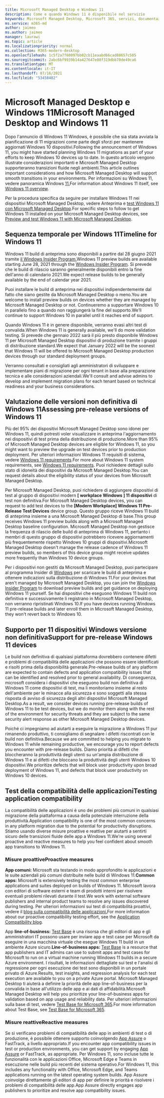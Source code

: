 ```yaml
---
title: Microsoft Managed Desktop e Windows 11
description: Come e quando Windows 11 è disponibile nel servizio
keywords: Microsoft Managed Desktop, Microsoft 365, servizi, documentazione
ms.service: m365-md
author: jaimeo
ms.author: jaimeo
manager: laurawi
ms.topic: article
ms.localizationpriority: normal
ms.collection: M365-modern-desktop
ms.openlocfilehash: 1c5f2a7f60097bb02cb11eaabd66cad88657c505
ms.sourcegitcommit: 2abc6bf9939b14a427647e88f319dbb70de49ca6
ms.translationtype: MT
ms.contentlocale: it-IT
ms.lasthandoff: 07/16/2021
ms.locfileid: "53458482"
---
```

# <a name="microsoft-managed-desktop-and-windows-11"></a><span data-ttu-id="10bc1-104">Microsoft Managed Desktop e Windows 11</span><span class="sxs-lookup"><span data-stu-id="10bc1-104">Microsoft Managed Desktop and Windows 11</span></span>

<span data-ttu-id="10bc1-105">Dopo l'annuncio di Windows 11 Windows, è possibile che sia stata avviata la pianificazione di 11 migrazioni come parte degli sforzi per mantenere aggiornati Windows 10 dispositivi.</span><span class="sxs-lookup"><span data-stu-id="10bc1-105">Following the announcement of Windows 11, you might have started planning Windows 11 migrations as part of your efforts to keep Windows 10 devices up to date.</span></span> <span data-ttu-id="10bc1-106">In questo articolo vengono illustrate considerazioni importanti e Microsoft Managed Desktop supporteranno transizioni fluide negli ambienti.</span><span class="sxs-lookup"><span data-stu-id="10bc1-106">This article outlines important considerations and how Microsoft Managed Desktop will support smooth transitions in your environments.</span></span> <span data-ttu-id="10bc1-107">Per informazioni su Windows 11, vedere panoramica Windows [11.](/windows/whats-new/windows-11)</span><span class="sxs-lookup"><span data-stu-id="10bc1-107">For information about Windows 11 itself, see [Windows 11 overview](/windows/whats-new/windows-11).</span></span>

<span data-ttu-id="10bc1-108">Per la procedura specifica da seguire per installare Windows 11 nei dispositivi Microsoft Managed Desktop, vedere Anteprima e [test Windows 11 con Microsoft Managed Desktop](../working-with-managed-desktop/test-win11-mmd.md).</span><span class="sxs-lookup"><span data-stu-id="10bc1-108">For specific steps to follow to get Windows 11 installed on your Microsoft Managed Desktop devices, see [Preview and test Windows 11 with Microsoft Managed Desktop](../working-with-managed-desktop/test-win11-mmd.md).</span></span>

## <a name="timeline-for-windows-11"></a><span data-ttu-id="10bc1-109">Sequenza temporale per Windows 11</span><span class="sxs-lookup"><span data-stu-id="10bc1-109">Timeline for Windows 11</span></span>

<span data-ttu-id="10bc1-110">Windows 11 build di anteprima sono disponibili a partire dal 28 giugno 2021 tramite [il Windows Insider Program.](/windows-insider/)</span><span class="sxs-lookup"><span data-stu-id="10bc1-110">Windows 11 preview builds are available starting June 28, 2021 through the [Windows Insider Program](/windows-insider/).</span></span> <span data-ttu-id="10bc1-111">Si prevede che le build di rilascio saranno generalmente disponibili entro la fine dell'anno di calendario 2021.</span><span class="sxs-lookup"><span data-stu-id="10bc1-111">We expect release builds to be generally available by the end of calendar year 2021.</span></span>

<span data-ttu-id="10bc1-112">Puoi installare le build di anteprima nei dispositivi indipendentemente dal fatto che siano gestite da Microsoft Managed Desktop o meno.</span><span class="sxs-lookup"><span data-stu-id="10bc1-112">You are welcome to install preview builds on devices whether they are managed by Microsoft Managed Desktop or not.</span></span> <span data-ttu-id="10bc1-113">Continueremo a supportare Windows 10 in parallelo fino a quando non raggiungerà la fine del supporto.</span><span class="sxs-lookup"><span data-stu-id="10bc1-113">We’ll continue to support Windows 10 in parallel until it reaches end of support.</span></span>

<span data-ttu-id="10bc1-114">Quando Windows 11 è in genere disponibile, verranno evasi altri test di convalida.</span><span class="sxs-lookup"><span data-stu-id="10bc1-114">When Windows 11 is generally available, we'll do more validation testing.</span></span> <span data-ttu-id="10bc1-115">Si prevede che gennaio 2022 sarà il più presto disponibile Windows 11 per Microsoft Managed Desktop dispositivi di produzione tramite i gruppi di distribuzione standard.</span><span class="sxs-lookup"><span data-stu-id="10bc1-115">We expect that January 2022 will be the soonest that Windows 11 will be offered to Microsoft Managed Desktop production devices through our standard deployment groups.</span></span>

<span data-ttu-id="10bc1-116">Verranno consultati e consigliati agli amministratori di sviluppare e implementare piani di migrazione per ogni tenant in base alla preparazione tecnica e alle considerazioni aziendali.</span><span class="sxs-lookup"><span data-stu-id="10bc1-116">We'll consult and advise admins to develop and implement migration plans for each tenant based on technical readiness and your business considerations.</span></span>

## <a name="assessing-pre-release-versions-of-windows-11"></a><span data-ttu-id="10bc1-117">Valutazione delle versioni non definitiva di Windows 11</span><span class="sxs-lookup"><span data-stu-id="10bc1-117">Assessing pre-release versions of Windows 11</span></span>

<span data-ttu-id="10bc1-118">Più del 95% dei dispositivi Microsoft Managed Desktop sono idonei per Windows 11, quindi potresti voler visualizzare in anteprima l'aggiornamento nei dispositivi di test prima della distribuzione di produzione.</span><span class="sxs-lookup"><span data-stu-id="10bc1-118">More than 95% of Microsoft Managed Desktop devices are eligible for Windows 11, so you might want to preview the upgrade on test devices prior to production deployment.</span></span> <span data-ttu-id="10bc1-119">Per ulteriori informazioni Windows 11 requisiti di sistema, vedere [Windows 11 requirements](/windows/whats-new/windows-11-requirements).</span><span class="sxs-lookup"><span data-stu-id="10bc1-119">For more about Windows 11 system requirements, see [Windows 11 requirements](/windows/whats-new/windows-11-requirements).</span></span> <span data-ttu-id="10bc1-120">Puoi richiedere dettagli sullo stato di idoneità dei dispositivi da Microsoft Managed Desktop.</span><span class="sxs-lookup"><span data-stu-id="10bc1-120">You can request details about the eligibility status of your devices from Microsoft Managed Desktop.</span></span>

<span data-ttu-id="10bc1-121">Per Microsoft Managed Desktop, puoi richiedere di aggiungere dispositivi di test al gruppo di dispositivi modern **\[ workplace Windows \] 11 dispositivi** di test non definitiva.</span><span class="sxs-lookup"><span data-stu-id="10bc1-121">For Microsoft Managed Desktop devices, you can request to add test devices to the **\[Modern Workplace\] Windows 11 Pre-Release Test Devices** device group.</span></span> <span data-ttu-id="10bc1-122">Questo gruppo riceve Windows 11 build di anteprima insieme a una Microsoft Managed Desktop di base.</span><span class="sxs-lookup"><span data-stu-id="10bc1-122">This group receives Windows 11 preview builds along with a Microsoft Managed Desktop baseline configuration.</span></span> <span data-ttu-id="10bc1-123">Microsoft Managed Desktop non gestisce la frequenza di rilascio delle build di anteprima di Windows 11, pertanto i membri di questo gruppo di dispositivi potrebbero ricevere aggiornamenti più frequentemente rispetto Windows 10 gruppi di dispositivi.</span><span class="sxs-lookup"><span data-stu-id="10bc1-123">Microsoft Managed Desktop doesn't manage the release cadence of Windows 11 preview builds, so members of this device group might receive updates more frequently than Windows 10 device groups.</span></span>

<span data-ttu-id="10bc1-124">Per i dispositivi non gestiti da Microsoft Managed Desktop, puoi partecipare al programma Insider di [Windows](/windows-insider/) per scaricare le build di anteprima e ottenere indicazioni sulla distribuzione di Windows 11.</span><span class="sxs-lookup"><span data-stu-id="10bc1-124">For your devices that aren't managed by Microsoft Managed Desktop, you can join the [Windows Insider Program](/windows-insider/) to download preview builds and get guidance on deploying Windows 11 yourself.</span></span> <span data-ttu-id="10bc1-125">Se hai dispositivi che eseguono Windows 11 build non definitiva e successivamente li registrano in Microsoft Managed Desktop, non verranno ripristinati Windows 10.</span><span class="sxs-lookup"><span data-stu-id="10bc1-125">If you have devices running Windows 11 pre-release builds and later enroll them in Microsoft Managed Desktop, they won't revert back to Windows 10.</span></span>

## <a name="support-for-pre-release-windows-11-devices"></a><span data-ttu-id="10bc1-126">Supporto per 11 dispositivi Windows versione non definitiva</span><span class="sxs-lookup"><span data-stu-id="10bc1-126">Support for pre-release Windows 11 devices</span></span>

<span data-ttu-id="10bc1-127">Le build non definitiva di qualsiasi piattaforma dovrebbero contenere difetti e problemi di compatibilità delle applicazioni che possono essere identificati e risolti prima della disponibilità generale.</span><span class="sxs-lookup"><span data-stu-id="10bc1-127">Pre-release builds of any platform are expected to contain defects and application compatibility issues that can be identified and resolved prior to general availability.</span></span> <span data-ttu-id="10bc1-128">Di conseguenza, microsoft considera i dispositivi che eseguono build non definitiva di Windows 11 come dispositivi di test, ma li monitoriamo insieme al resto dell'ambiente per le minacce alla sicurezza e sono soggetti alla stessa risposta di avviso di sicurezza degli altri dispositivi Microsoft Managed Desktop.</span><span class="sxs-lookup"><span data-stu-id="10bc1-128">As a result, we consider devices running pre-release builds of Windows 11 to be test devices, but we do monitor them along with the rest of the environment for security threats and they are subject to the same security alert response as other Microsoft Managed Desktop devices.</span></span>

<span data-ttu-id="10bc1-129">Poiché ci impegniamo ad aiutarti a eseguire la migrazione a Windows 11 pur rimanendo produttivo, ti consigliamo di segnalare i difetti riscontrati con le build non definitiva.</span><span class="sxs-lookup"><span data-stu-id="10bc1-129">Because we are committed to helping you migrate to Windows 11 while remaining productive, we encourage you to report defects you encounter with pre-release builds.</span></span> <span data-ttu-id="10bc1-130">Diamo priorità ai difetti che bloccheranno la produttività degli utenti su un'ampia distribuzione di Windows 11 e ai difetti che bloccano la produttività degli utenti Windows 10 dispositivi.</span><span class="sxs-lookup"><span data-stu-id="10bc1-130">We prioritize defects that will block user productivity upon broad deployment of Windows 11, and defects that block user productivity on Windows 10 devices.</span></span>

## <a name="testing-application-compatibility"></a><span data-ttu-id="10bc1-131">Test della compatibilità delle applicazioni</span><span class="sxs-lookup"><span data-stu-id="10bc1-131">Testing application compatibility</span></span>

<span data-ttu-id="10bc1-132">La compatibilità delle applicazioni è uno dei problemi più comuni in qualsiasi migrazione della piattaforma a causa della potenziale interruzione della produttività.</span><span class="sxs-lookup"><span data-stu-id="10bc1-132">Application compatibility is one of the most common concerns in any platform migration due to the potential for productivity disruptions.</span></span> <span data-ttu-id="10bc1-133">Stiamo usando diverse misure proattive e reattive per aiutarti a sentirti sicuro delle transizioni fluide delle app a Windows 11.</span><span class="sxs-lookup"><span data-stu-id="10bc1-133">We're using several proactive and reactive measures to help you feel confident about smooth app transitions to Windows 11.</span></span>

### <a name="proactive-measures"></a><span data-ttu-id="10bc1-134">Misure proattive</span><span class="sxs-lookup"><span data-stu-id="10bc1-134">Proactive measures</span></span>

<span data-ttu-id="10bc1-135">**App comuni:** Microsoft sta testando in modo approfondito le applicazioni e le suite aziendali più comuni distribuite nelle build di Windows 11.</span><span class="sxs-lookup"><span data-stu-id="10bc1-135">**Common apps:** Microsoft is extensively testing the most common enterprise applications and suites deployed on builds of Windows 11.</span></span> <span data-ttu-id="10bc1-136">Microsoft lavora con editori di software esterni e team di prodotti interni per risolvere eventuali problemi rilevati durante il test.</span><span class="sxs-lookup"><span data-stu-id="10bc1-136">We work with external software publishers and internal product teams to resolve any issues discovered during testing.</span></span> <span data-ttu-id="10bc1-137">Per ulteriori informazioni sui test di compatibilità proattivi, vedere il [blog sulla compatibilità delle applicazioni.](https://blogs.windows.com/windowsexperience/2019/01/15/application-compatibility-in-the-windows-ecosystem/)</span><span class="sxs-lookup"><span data-stu-id="10bc1-137">For more information about our proactive compatibility testing effort, see the [Application Compatibility blog](https://blogs.windows.com/windowsexperience/2019/01/15/application-compatibility-in-the-windows-ecosystem/).</span></span>

<span data-ttu-id="10bc1-138">App **line-of-business:** [Test Base](https://www.microsoft.com/testbase) è una risorsa che gli editori di app e gli amministratori IT possono usare per inviare app e test case per Microsoft da eseguire in una macchina virtuale che esegue Windows 11 build in un ambiente Azure sicuro.</span><span class="sxs-lookup"><span data-stu-id="10bc1-138">**Line-of-business apps:** [Test Base](https://www.microsoft.com/testbase) is a resource that app publishers and IT admins can use to submit apps and test cases for Microsoft to run on a virtual machine running Windows 11 builds in a secure Azure environment.</span></span> <span data-ttu-id="10bc1-139">I risultati, le informazioni dettagliate sui test e l'analisi di regressione per ogni esecuzione dei test sono disponibili in un portale privato di Azure.</span><span class="sxs-lookup"><span data-stu-id="10bc1-139">Results, test insights, and regression analysis for each test execution are available to you on a private Azure portal.</span></span> <span data-ttu-id="10bc1-140">Microsoft Managed Desktop ti aiuterà a definire la priorità delle app line-of-business per la convalida in base all'utilizzo delle app e ai dati di affidabilità.</span><span class="sxs-lookup"><span data-stu-id="10bc1-140">Microsoft Managed Desktop will help you prioritize your line-of-business apps for validation based on app usage and reliability data.</span></span> <span data-ttu-id="10bc1-141">Per ulteriori informazioni sulla base di test, vedere [Test Base for Microsoft 365](https://techcommunity.microsoft.com/t5/windows-it-pro-blog/test-base-for-microsoft-365-microsoft-ignite-2021-updates/ba-p/2185566).</span><span class="sxs-lookup"><span data-stu-id="10bc1-141">For more information about Test Base, see [Test Base for Microsoft 365](https://techcommunity.microsoft.com/t5/windows-it-pro-blog/test-base-for-microsoft-365-microsoft-ignite-2021-updates/ba-p/2185566).</span></span>

### <a name="reactive-measures"></a><span data-ttu-id="10bc1-142">Misure reattive</span><span class="sxs-lookup"><span data-stu-id="10bc1-142">Reactive measures</span></span>

<span data-ttu-id="10bc1-143">Se si verificano problemi di compatibilità delle app in ambienti di test o di produzione, è possibile ottenere supporto coinvolgendo [App Assure](/fasttrack/products-and-capabilities) o FastTrack, a livello appropriato.</span><span class="sxs-lookup"><span data-stu-id="10bc1-143">If you encounter app compatibility issues in test or production environments, you can get support by engaging [App Assure](/fasttrack/products-and-capabilities) or FastTrack, as appropriate.</span></span> <span data-ttu-id="10bc1-144">Per Windows 11, sono incluse tutte le funzionalità con le applicazioni Office, Microsoft Edge e Teams in esecuzione nelle build più recenti del sistema operativo.</span><span class="sxs-lookup"><span data-stu-id="10bc1-144">For Windows 11, this includes any functionality with Office, Microsoft Edge, and Teams applications running on the latest operating system builds.</span></span> <span data-ttu-id="10bc1-145">App Assure coinvolge direttamente gli editori di app per definire le priorità e risolvere i problemi di compatibilità delle app.</span><span class="sxs-lookup"><span data-stu-id="10bc1-145">App Assure directly engages app publishers to prioritize and resolve app compatibility issues.</span></span>